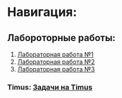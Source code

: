 # Навигация:

## Лабороторные работы:
1) [Лабораторная работа №1](https://github.com/StupidFraid/javaBasicLab/tree/master/src/Lab_1)
2) [Лабораторная работа №2](https://github.com/StupidFraid/javaBasicLab/tree/master/src/Lab_2)
2) [Лабораторная работа №3](https://github.com/StupidFraid/javaBasicLab/tree/master/src/Lab_3) 

### Timus: [Задачи на Timus](https://github.com/StupidFraid/javaBasicLab/tree/master/src/timus)
